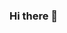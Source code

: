 ### Hi there 👋

<!--
**FerreiraPedroo/FerreiraPedroo** is a ✨ _special_ ✨ repository because its `README.md` (this file) appears on your GitHub profile.
 <div>
  <a href="https://github.com/ferreirapedroo">
  <img height="180em" src="https://github-readme-stats.vercel.app/api?username=ferreirapedroo&show_icons=true&theme=dracula&include_all_commits=true&count_private=true"/>
  <img height="180em" src="https://github-readme-stats.vercel.app/api/top-langs/?username=ferreirapedroo&layout=compact&langs_count=7&theme=dracula"/>
</div>



<hr>
API utilizadas
🏷️ YouTube - 










-->
